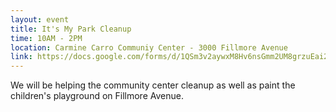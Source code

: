 ```yaml
---
layout: event
title: It's My Park Cleanup
time: 10AM - 2PM
location: Carmine Carro Communiy Center - 3000 Fillmore Avenue 
link: https://docs.google.com/forms/d/1QSm3v2aywxM8Hv6nsGmm2UM8grzuEai22Hv2Inz_LJ4/viewform
---
```

We will be helping the community center cleanup as well as paint the children's playground on Fillmore Avenue.